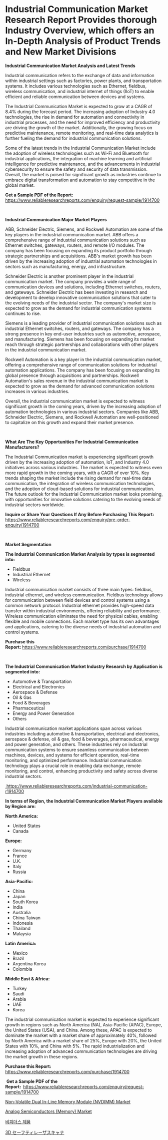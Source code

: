 <p><h1>Industrial Communication Market Research Report Provides thorough Industry Overview, which offers an In-Depth Analysis of Product Trends and New Market Divisions</h1></p><p><strong>Industrial Communication Market Analysis and Latest Trends</strong></p>
<p><p>Industrial communication refers to the exchange of data and information within industrial settings such as factories, power plants, and transportation systems. It includes various technologies such as Ethernet, fieldbus, wireless communication, and industrial internet of things (IIoT) to enable efficient and reliable communication between devices and systems.</p><p>The Industrial Communication Market is expected to grow at a CAGR of 8.4% during the forecast period. The increasing adoption of Industry 4.0 technologies, the rise in demand for automation and connectivity in industrial processes, and the need for improved efficiency and productivity are driving the growth of the market. Additionally, the growing focus on predictive maintenance, remote monitoring, and real-time data analytics is further fueling the demand for industrial communication solutions.</p><p>Some of the latest trends in the Industrial Communication Market include the adoption of wireless technologies such as Wi-Fi and Bluetooth for industrial applications, the integration of machine learning and artificial intelligence for predictive maintenance, and the advancements in industrial cybersecurity to ensure the safety and security of data transmission. Overall, the market is poised for significant growth as industries continue to embrace digital transformation and automation to stay competitive in the global market.</p></p>
<p><strong>Get a Sample PDF of the Report:&nbsp;</strong> <a href="https://www.reliableresearchreports.com/enquiry/request-sample/1914700">https://www.reliableresearchreports.com/enquiry/request-sample/1914700</a></p>
<p>&nbsp;</p>
<p><strong>Industrial Communication Major Market Players</strong></p>
<p><p>ABB, Schneider Electric, Siemens, and Rockwell Automation are some of the key players in the industrial communication market. ABB offers a comprehensive range of industrial communication solutions such as Ethernet switches, gateways, routers, and remote I/O modules. The company has been focusing on expanding its product portfolio through strategic partnerships and acquisitions. ABB's market growth has been driven by the increasing adoption of industrial automation technologies in sectors such as manufacturing, energy, and infrastructure.</p><p>Schneider Electric is another prominent player in the industrial communication market. The company provides a wide range of communication devices and solutions, including Ethernet switches, routers, and gateways. Schneider Electric has been investing in research and development to develop innovative communication solutions that cater to the evolving needs of the industrial sector. The company's market size is expected to grow as the demand for industrial communication systems continues to rise.</p><p>Siemens is a leading provider of industrial communication solutions such as industrial Ethernet switches, routers, and gateways. The company has a strong presence in key end-user industries such as automotive, aerospace, and manufacturing. Siemens has been focusing on expanding its market reach through strategic partnerships and collaborations with other players in the industrial communication market.</p><p>Rockwell Automation is a key player in the industrial communication market, offering a comprehensive range of communication solutions for industrial automation applications. The company has been focusing on expanding its global presence through acquisitions and partnerships. Rockwell Automation's sales revenue in the industrial communication market is expected to grow as the demand for advanced communication solutions increases in various industries.</p><p>Overall, the industrial communication market is expected to witness significant growth in the coming years, driven by the increasing adoption of automation technologies in various industrial sectors. Companies like ABB, Schneider Electric, Siemens, and Rockwell Automation are well-positioned to capitalize on this growth and expand their market presence.</p></p>
<p>&nbsp;</p>
<p><strong>What Are The Key Opportunities For Industrial Communication Manufacturers?</strong></p>
<p><p>The Industrial Communication market is experiencing significant growth driven by the increasing adoption of automation, IoT, and Industry 4.0 initiatives across various industries. The market is expected to witness even more rapid growth in the coming years, with a CAGR of over 10%. Key trends shaping the market include the rising demand for real-time data communication, the integration of wireless communication technologies, and the adoption of cloud-based solutions for industrial communication. The future outlook for the Industrial Communication market looks promising, with opportunities for innovative solutions catering to the evolving needs of industrial sectors worldwide.</p></p>
<p><strong>Inquire or Share Your Questions If Any Before Purchasing This Report:</strong> <a href="https://www.reliableresearchreports.com/enquiry/pre-order-enquiry/1914700">https://www.reliableresearchreports.com/enquiry/pre-order-enquiry/1914700</a></p>
<p>&nbsp;</p>
<p><strong>Market Segmentation</strong></p>
<p><strong>The Industrial Communication Market Analysis by types is segmented into:</strong></p>
<p><ul><li>Fieldbus</li><li>Industrial Ethernet</li><li>Wireless</li></ul></p>
<p><p>Industrial communication market consists of three main types: fieldbus, industrial ethernet, and wireless communication. Fieldbus technology allows for communication between field devices and control systems using a common network protocol. Industrial ethernet provides high-speed data transfer within industrial environments, offering reliability and performance. Wireless communication eliminates the need for physical cables, enabling flexible and mobile connections. Each market type has its own advantages and applications, catering to the diverse needs of industrial automation and control systems.</p></p>
<p><strong>Purchase this Report:&nbsp;</strong><a href="https://www.reliableresearchreports.com/purchase/1914700">https://www.reliableresearchreports.com/purchase/1914700</a></p>
<p>&nbsp;</p>
<p><strong>The Industrial Communication Market Industry Research by Application is segmented into:</strong></p>
<p><ul><li>Automotive & Transportation</li><li>Electrical and Electronics</li><li>Aerospace & Defense</li><li>Oil & Gas</li><li>Food & Beverages</li><li>Pharmaceutical</li><li>Energy and Power Generation</li><li>Others</li></ul></p>
<p><p>Industrial communication market applications span across various industries including automotive & transportation, electrical and electronics, aerospace & defense, oil & gas, food & beverages, pharmaceutical, energy and power generation, and others. These industries rely on industrial communication systems to ensure seamless communication between machines, devices, and systems for efficient operation, real-time monitoring, and optimized performance. Industrial communication technology plays a crucial role in enabling data exchange, remote monitoring, and control, enhancing productivity and safety across diverse industrial sectors.</p></p>
<p><a href="https://www.reliableresearchreports.com/industrial-communication-r1914700">&nbsp;https://www.reliableresearchreports.com/industrial-communication-r1914700</a></p>
<p><strong>In terms of Region, the Industrial Communication Market Players available by Region are:</strong></p>
<p>
    <p> <strong> North America: </strong>
        <ul>
            <li>United States</li>
            <li>Canada</li>
        </ul>
        </p> 
    <p> <strong> Europe: </strong>
        <ul>
            <li>Germany</li>
            <li>France</li>
            <li>U.K.</li>
            <li>Italy</li>
            <li>Russia</li>
        </ul>
        </p> 
    <p> <strong> Asia-Pacific: </strong>
        <ul>
            <li>China</li>
            <li>Japan</li>
            <li>South Korea</li>
            <li>India</li>
            <li>Australia</li>
            <li>China Taiwan</li>
            <li>Indonesia</li>
            <li>Thailand</li>
            <li>Malaysia</li>
        </ul>
        </p> 
    <p> <strong> Latin America: </strong>
        <ul>
            <li>Mexico</li>
            <li>Brazil</li>
            <li>Argentina Korea</li>
            <li>Colombia</li>
        </ul>
        </p> 
    <p> <strong> Middle East & Africa: </strong>
        <ul>
            <li>Turkey</li>
            <li>Saudi</li>
            <li>Arabia</li>
            <li>UAE</li>
            <li>Korea</li>
        </ul>
    </p>
    </p>
<p><p>The industrial communication market is expected to experience significant growth in regions such as North America (NA), Asia-Pacific (APAC), Europe, the United States (USA), and China. Among these, APAC is expected to dominate the market with a market share of approximately 40%, followed by North America with a market share of 25%, Europe with 20%, the United States with 10%, and China with 5%. The rapid industrialization and increasing adoption of advanced communication technologies are driving the market growth in these regions.</p></p>
<p><strong>Purchase this Report: </strong><a href="https://www.reliableresearchreports.com/purchase/1914700">https://www.reliableresearchreports.com/purchase/1914700</a></p>
<p>&nbsp;<strong>Get a Sample PDF of the Report:&nbsp;&nbsp;</strong><a href="https://www.reliableresearchreports.com/enquiry/request-sample/1914700">https://www.reliableresearchreports.com/enquiry/request-sample/1914700</a></p>
<p><strong></strong></p>
<p><p><a href="https://github.com/rslnowrouzi/Market-Research-Report-List-1/blob/main/non-volatile-dual-in-line-memory-module-nvdimm-market.md">Non-Volatile Dual In-Line Memory Module (NVDIMM) Market</a></p><p><a href="https://github.com/syaifulanwaramsyori/Market-Research-Report-List-1/blob/main/analog-semiconductors-memory-market.md">Analog Semiconductors (Memory) Market</a></p><p><a href="https://github.com/akzkkws047661437/Market-Research-Report-List-2/blob/main/2136415161441.md">비피더스 제품</a></p><p><a href="https://github.com/vlcostes/Market-Research-Report-List-2/blob/main/1044595151518.md">3D セーフティレーザスキャナ</a></p></p>